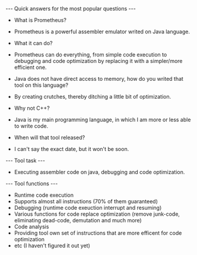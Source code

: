 --- Quick answers for the most popular questions ---

* What is Prometheus?
- Prometheus is a powerful assembler emulator writed on Java language.

* What it can do?
- Prometheus can do everything, from simple code execution to debugging and code optimization by replacing it with a simpler/more efficient one.

* Java does not have direct access to memory, how do you writed that tool on this language?
- By creating crutches, thereby ditching a little bit of optimization.

* Why not C++?
- Java is my main programming language, in which I am more or less able to write code.

* When will that tool released?
- I can't say the exact date, but it won't be soon.

--- Tool task ---
- Executing assembler code on java, debugging and code optimization.

--- Tool functions ---

- Runtime code execution
- Supports almost all instructions (70% of them guaranteed)
- Debugging (runtime code exeuction interrupt and resuming)
- Various functions for code replace optimization (remove junk-code, eliminating dead-code, demutation and much more)
- Code analysis
- Providing tool own set of instructions that are more efficent for code optimization
- etc (I haven't figured it out yet)
